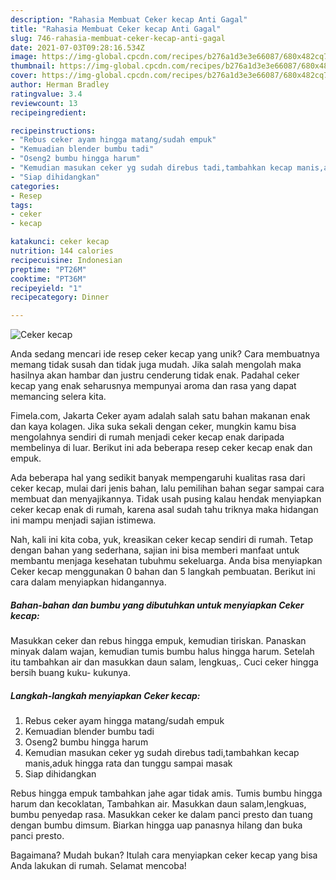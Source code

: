 ```yaml
---
description: "Rahasia Membuat Ceker kecap Anti Gagal"
title: "Rahasia Membuat Ceker kecap Anti Gagal"
slug: 746-rahasia-membuat-ceker-kecap-anti-gagal
date: 2021-07-03T09:28:16.534Z
image: https://img-global.cpcdn.com/recipes/b276a1d3e3e66087/680x482cq70/ceker-kecap-foto-resep-utama.jpg
thumbnail: https://img-global.cpcdn.com/recipes/b276a1d3e3e66087/680x482cq70/ceker-kecap-foto-resep-utama.jpg
cover: https://img-global.cpcdn.com/recipes/b276a1d3e3e66087/680x482cq70/ceker-kecap-foto-resep-utama.jpg
author: Herman Bradley
ratingvalue: 3.4
reviewcount: 13
recipeingredient:

recipeinstructions:
- "Rebus ceker ayam hingga matang/sudah empuk"
- "Kemuadian blender bumbu tadi"
- "Oseng2 bumbu hingga harum"
- "Kemudian masukan ceker yg sudah direbus tadi,tambahkan kecap manis,aduk hingga rata dan tunggu sampai masak"
- "Siap dihidangkan"
categories:
- Resep
tags:
- ceker
- kecap

katakunci: ceker kecap 
nutrition: 144 calories
recipecuisine: Indonesian
preptime: "PT26M"
cooktime: "PT36M"
recipeyield: "1"
recipecategory: Dinner

---
```



![Ceker kecap](https://img-global.cpcdn.com/recipes/b276a1d3e3e66087/680x482cq70/ceker-kecap-foto-resep-utama.jpg)

Anda sedang mencari ide resep ceker kecap yang unik? Cara membuatnya memang tidak susah dan tidak juga mudah. Jika salah mengolah maka hasilnya akan hambar dan justru cenderung tidak enak. Padahal ceker kecap yang enak seharusnya mempunyai aroma dan rasa yang dapat memancing selera kita.

Fimela.com, Jakarta Ceker ayam adalah salah satu bahan makanan enak dan kaya kolagen. Jika suka sekali dengan ceker, mungkin kamu bisa mengolahnya sendiri di rumah menjadi ceker kecap enak daripada membelinya di luar. Berikut ini ada beberapa resep ceker kecap enak dan empuk.

Ada beberapa hal yang sedikit banyak mempengaruhi kualitas rasa dari ceker kecap, mulai dari jenis bahan, lalu pemilihan bahan segar sampai cara membuat dan menyajikannya. Tidak usah pusing kalau hendak menyiapkan ceker kecap enak di rumah, karena asal sudah tahu triknya maka hidangan ini mampu menjadi sajian istimewa.


Nah, kali ini kita coba, yuk, kreasikan ceker kecap sendiri di rumah. Tetap dengan bahan yang sederhana, sajian ini bisa memberi manfaat untuk membantu menjaga kesehatan tubuhmu sekeluarga. Anda bisa menyiapkan Ceker kecap menggunakan 0 bahan dan 5 langkah pembuatan. Berikut ini cara dalam menyiapkan hidangannya.

<!--inarticleads1-->

##### Bahan-bahan dan bumbu yang dibutuhkan untuk menyiapkan Ceker kecap:



Masukkan ceker dan rebus hingga empuk, kemudian tiriskan. Panaskan minyak dalam wajan, kemudian tumis bumbu halus hingga harum. Setelah itu tambahkan air dan masukkan daun salam, lengkuas,. Cuci ceker hingga bersih buang kuku- kukunya. 

<!--inarticleads2-->

##### Langkah-langkah menyiapkan Ceker kecap:

1. Rebus ceker ayam hingga matang/sudah empuk
1. Kemuadian blender bumbu tadi
1. Oseng2 bumbu hingga harum
1. Kemudian masukan ceker yg sudah direbus tadi,tambahkan kecap manis,aduk hingga rata dan tunggu sampai masak
1. Siap dihidangkan


Rebus hingga empuk tambahkan jahe agar tidak amis. Tumis bumbu hingga harum dan kecoklatan, Tambahkan air. Masukkan daun salam,lengkuas, bumbu penyedap rasa. Masukkan ceker ke dalam panci presto dan tuang dengan bumbu dimsum. Biarkan hingga uap panasnya hilang dan buka panci presto. 

Bagaimana? Mudah bukan? Itulah cara menyiapkan ceker kecap yang bisa Anda lakukan di rumah. Selamat mencoba!
